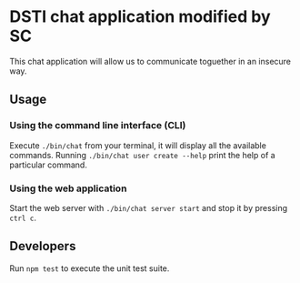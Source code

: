 
# DSTI chat application modified by SC

This chat application will allow us to communicate toguether in an insecure way.

## Usage

### Using the command line interface (CLI)

Execute `./bin/chat` from your terminal, it will display all the available commands. Running `./bin/chat user create --help` print the help of a particular command.

### Using the web application

Start the web server with `./bin/chat server start` and stop it by pressing  `ctrl c`.

## Developers

Run `npm test` to execute the unit test suite.
